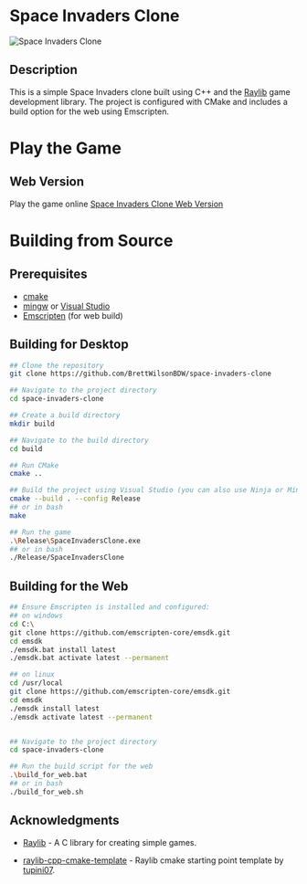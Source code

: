 # Space Invaders Clone

![Space Invaders Clone](https://www.brettwilsondev.com//assets/images/space-invaders-clone.webp)

## Description

This is a simple Space Invaders clone built using C++ and the [Raylib](https://www.raylib.com/) game development library. The project is configured with CMake and includes a build option for the web using Emscripten.

# Play the Game

## Web Version

Play the game online [Space Invaders Clone Web Version](https://www.atbdw.com/space-invaders-clone)

# Building from Source

## Prerequisites
- [cmake](https://cmake.org/)
- [mingw](https://sourceforge.net/projects/mingw-w64/files/Toolchains%20targetting%20Win64/Personal%20Builds/mingw-builds/8.1.0/threads-posix/seh/) or [Visual Studio](https://visualstudio.microsoft.com/)
- [Emscripten](https://github.com/emscripten-core/emsdk) (for web build)

## Building for Desktop

```bash
## Clone the repository
git clone https://github.com/BrettWilsonBDW/space-invaders-clone

## Navigate to the project directory
cd space-invaders-clone

## Create a build directory
mkdir build

## Navigate to the build directory
cd build

## Run CMake
cmake ..

## Build the project using Visual Studio (you can also use Ninja or MinGW)
cmake --build . --config Release
## or in bash
make

## Run the game
.\Release\SpaceInvadersClone.exe
## or in bash
./Release/SpaceInvadersClone

```
## Building for the Web

```bash
## Ensure Emscripten is installed and configured:
## on windows
cd C:\
git clone https://github.com/emscripten-core/emsdk.git
cd emsdk
./emsdk.bat install latest
./emsdk.bat activate latest --permanent

## on linux
cd /usr/local
git clone https://github.com/emscripten-core/emsdk.git
cd emsdk
./emsdk install latest
./emsdk activate latest --permanent


## Navigate to the project directory
cd space-invaders-clone

## Run the build script for the web
.\build_for_web.bat 
## or in bash 
./build_for_web.sh
```

## Acknowledgments

- [Raylib](https://www.raylib.com/) - A C library for creating simple games.

- [raylib-cpp-cmake-template](https://github.com/tupini07/raylib-cpp-cmake-template) - Raylib cmake starting point template by [tupini07](https://github.com/tupini07).
